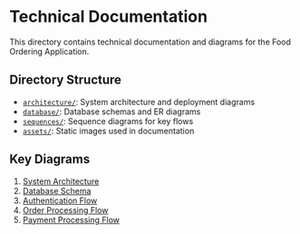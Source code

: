 # Technical Documentation

This directory contains technical documentation and diagrams for the Food Ordering Application.

## Directory Structure

- [`architecture/`](./architecture/): System architecture and deployment diagrams
- [`database/`](./database/): Database schemas and ER diagrams
- [`sequences/`](./sequences/): Sequence diagrams for key flows
- [`assets/`](./assets/): Static images used in documentation

## Key Diagrams

1. [System Architecture](./architecture/system-architecture.md)
2. [Database Schema](./database/er-diagram.md)
3. [Authentication Flow](./sequences/auth-flow.md)
4. [Order Processing Flow](./sequences/order-flow.md)
5. [Payment Processing Flow](./sequences/payment-flow.md)